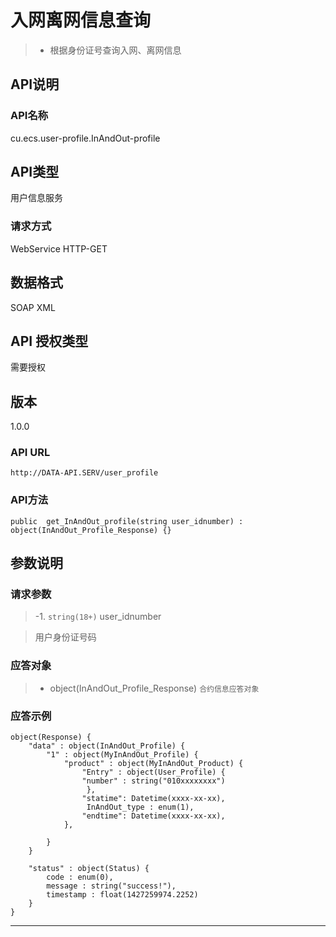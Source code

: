 # 入网离网信息查询

> - 根据身份证号查询入网、离网信息




## API说明

### API名称

cu.ecs.user-profile.InAndOut-profile

## API类型

用户信息服务

### 请求方式

WebService HTTP-GET

## 数据格式

SOAP XML

## API 授权类型

需要授权

## 版本

1.0.0

### API URL

`http://DATA-API.SERV/user_profile`

### API方法

```
public  get_InAndOut_profile(string user_idnumber) : object(InAndOut_Profile_Response) {}
```

## 参数说明



### 请求参数

> -1. `string(18+)` user_idnumber

> 用户身份证号码



### 应答对象

> - object(InAndOut_Profile_Response)         `合约信息应答对象`

### 应答示例

```
object(Response) {
    "data" : object(InAndOut_Profile) {
        "1" : object(MyInAndOut_Profile) {
            "product" : object(MyInAndOut_Product) {
                "Entry" : object(User_Profile) {
                "number" : string("010xxxxxxxx")
                 },
                "statime": Datetime(xxxx-xx-xx),
                 InAndOut_type : enum(1),
                "endtime": Datetime(xxxx-xx-xx),
            },

        }
    }

    "status" : object(Status) {
        code : enum(0),
        message : string("success!"),
        timestamp : float(1427259974.2252)
    }
}
```
---



